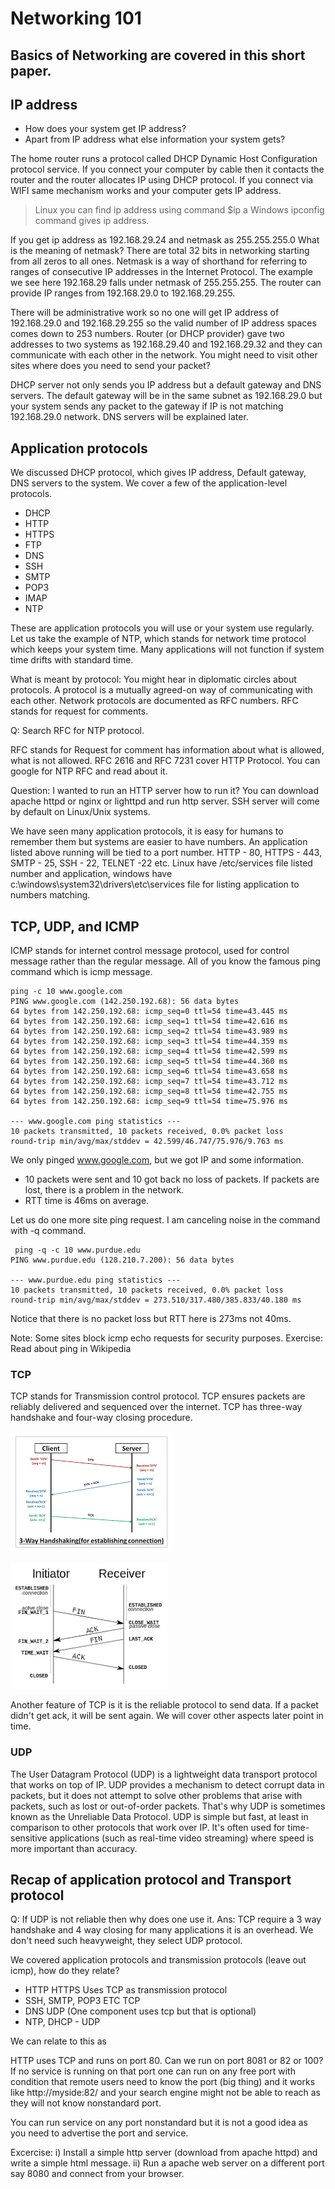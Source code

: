 # Networking 101
## Basics of Networking are covered in this short paper.

## IP address

- How does your system get IP address?
- Apart from IP address what else information your system gets?

The home router runs a protocol called DHCP Dynamic Host Configuration protocol service. If you connect your computer by cable then it contacts the router and the router allocates IP using DHCP protocol. If you connect via WIFI same mechanism works and your computer gets IP address.

> Linux you can find ip address using command $ip a
> Windows ipconfig command gives ip address.

If you get ip address as 192.168.29.24 and netmask as 255.255.255.0 
What is the meaning of netmask? There are total 32 bits in networking starting from all zeros to all ones. Netmask is a way of shorthand for referring to ranges of consecutive IP addresses in the Internet Protocol. The example we see here 192.168.29 falls under netmask of 255.255.255. The router can provide IP ranges from 192.168.29.0 to 192.168.29.255.

There will be administrative work so no one will get IP address of 192.168.29.0 and 192.168.29.255 so the valid number of IP address spaces comes down to 253 numbers. Router (or DHCP provider) gave two addresses to two systems as 192.168.29.40 and 192.168.29.32 and they can communicate with each other in the network. You might need to visit other sites where does you need to send your packet?

DHCP server not only sends you IP address but a default gateway and DNS servers. The default gateway will be in the same subnet as 192.168.29.0 but your system sends any packet to the gateway if IP is not matching 192.168.29.0 network. DNS servers will be explained later.

## Application protocols

We discussed DHCP protocol, which gives IP address, Default gateway, DNS servers to the system. We cover a few of the application-level protocols.

- DHCP
- HTTP
- HTTPS
- FTP
- DNS
- SSH
- SMTP
- POP3
- IMAP
- NTP

These are application protocols you will use or your system use regularly. Let us take the example of NTP, which stands for network time protocol which keeps your system time. Many applications will not function if system time drifts with standard time.

What is meant by protocol: You might hear in diplomatic circles about protocols. A protocol is a mutually agreed-on way of communicating with each other. Network protocols are documented as RFC numbers. RFC stands for request for comments.

Q:  Search RFC for NTP protocol.

RFC stands for Request for comment has information about what is allowed, what is not allowed. RFC 2616 and RFC 7231 cover HTTP Protocol. You can google for NTP RFC and read about it.

Question: I wanted to run an HTTP server how to run it? You can download apache httpd or nginx or lighttpd and run http server.
SSH server will come by default on Linux/Unix systems. 

We have seen many application protocols, it is easy for humans to remember them but systems are easier to have numbers. An application listed above running will be tied to a port number. HTTP - 80, HTTPS - 443, SMTP - 25, SSH - 22, TELNET -22 etc. Linux have /etc/services file listed number and application, windows have c:\windows\system32\drivers\etc\services file for listing application to numbers matching.

## TCP, UDP, and ICMP

ICMP stands for internet control message protocol, used for control message rather than the regular message. All of you know the famous ping command which is icmp message.

```
ping -c 10 www.google.com
PING www.google.com (142.250.192.68): 56 data bytes
64 bytes from 142.250.192.68: icmp_seq=0 ttl=54 time=43.445 ms
64 bytes from 142.250.192.68: icmp_seq=1 ttl=54 time=42.616 ms
64 bytes from 142.250.192.68: icmp_seq=2 ttl=54 time=43.989 ms
64 bytes from 142.250.192.68: icmp_seq=3 ttl=54 time=44.359 ms
64 bytes from 142.250.192.68: icmp_seq=4 ttl=54 time=42.599 ms
64 bytes from 142.250.192.68: icmp_seq=5 ttl=54 time=44.360 ms
64 bytes from 142.250.192.68: icmp_seq=6 ttl=54 time=43.658 ms
64 bytes from 142.250.192.68: icmp_seq=7 ttl=54 time=43.712 ms
64 bytes from 142.250.192.68: icmp_seq=8 ttl=54 time=42.755 ms
64 bytes from 142.250.192.68: icmp_seq=9 ttl=54 time=75.976 ms

--- www.google.com ping statistics ---
10 packets transmitted, 10 packets received, 0.0% packet loss
round-trip min/avg/max/stddev = 42.599/46.747/75.976/9.763 ms
```
We only pinged www.google.com, but we got IP and some information.

- 10 packets were sent and 10 got back no loss of packets. If packets are lost, there is a problem in the network.
- RTT time is 46ms on average.

Let us do one more site ping request. I am canceling noise in the command with -q command.

```
 ping -q -c 10 www.purdue.edu
PING www.purdue.edu (128.210.7.200): 56 data bytes

--- www.purdue.edu ping statistics ---
10 packets transmitted, 10 packets received, 0.0% packet loss
round-trip min/avg/max/stddev = 273.510/317.480/385.833/40.180 ms
```
Notice that there is no packet loss but RTT here is 273ms not 40ms. 

Note: Some sites block icmp echo requests for security purposes. 
Exercise: Read about ping in Wikipedia

### TCP

TCP stands for Transmission control protocol. TCP ensures packets are reliably delivered and sequenced over the internet. TCP has three-way handshake and four-way closing procedure.

![TCP 3 way handshake](./tcp1.png?raw=true "TCP3way")

![TCP 4 way close](./tcp2.png?raw=true "TCP4way")

Another feature of TCP is it is the reliable protocol to send data. If a packet didn't get ack, it will be sent again. We will cover other aspects later point in time.

### UDP
The User Datagram Protocol (UDP) is a lightweight data transport protocol that works on top of IP.
UDP provides a mechanism to detect corrupt data in packets, but it does not attempt to solve other problems that arise with packets, such as lost or out-of-order packets. That's why UDP is sometimes known as the Unreliable Data Protocol.
UDP is simple but fast, at least in comparison to other protocols that work over IP. It's often used for time-sensitive applications (such as real-time video streaming) where speed is more important than accuracy.


## Recap of application protocol and Transport protocol

Q: If UDP is not reliable then why does one use it. 
Ans: TCP require a 3 way handshake and 4 way closing for many applications it is an overhead. We don't need such heavyweight, they select UDP protocol.

We covered application protocols and transmission protocols (leave out icmp), how do they relate?

- HTTP HTTPS Uses TCP as transmission protocol
- SSH, SMTP, POP3 ETC TCP
- DNS UDP (One component uses tcp but that is optional)
- NTP, DHCP - UDP

We can relate to this as 

HTTP uses TCP and runs on port 80. Can we run on port 8081 or 82 or 100? If no service is running on that port one can run on any free port with condition that remote users need to know the port (big thing) and it works like http://myside:82/ and your search engine might not be able to reach as they will not know nonstandard port.

You can run service on any port nonstandard but it is not a good idea as you need to advertise the port and service.

Excercise: 
i) Install a simple http server (download from apache httpd) and write a simple html message.
ii) Run a apache web server on a different port say 8080 and connect from your browser.
